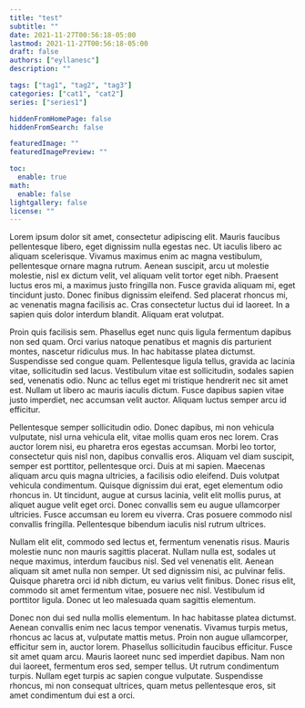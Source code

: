 ```yaml
---
title: "test"
subtitle: ""
date: 2021-11-27T00:56:18-05:00
lastmod: 2021-11-27T00:56:18-05:00
draft: false
authors: ["eyllanesc"]
description: ""

tags: ["tag1", "tag2", "tag3"]
categories: ["cat1", "cat2"]
series: ["series1"]

hiddenFromHomePage: false
hiddenFromSearch: false

featuredImage: ""
featuredImagePreview: ""

toc:
  enable: true
math:
  enable: false
lightgallery: false
license: ""
---
```


<!--more-->

Lorem ipsum dolor sit amet, consectetur adipiscing elit. Mauris faucibus pellentesque libero, eget dignissim nulla egestas nec. Ut iaculis libero ac aliquam scelerisque. Vivamus maximus enim ac magna vestibulum, pellentesque ornare magna rutrum. Aenean suscipit, arcu ut molestie molestie, nisl ex dictum velit, vel aliquam velit tortor eget nibh. Praesent luctus eros mi, a maximus justo fringilla non. Fusce gravida aliquam mi, eget tincidunt justo. Donec finibus dignissim eleifend. Sed placerat rhoncus mi, ac venenatis magna facilisis ac. Cras consectetur luctus dui id laoreet. In a sapien quis dolor interdum blandit. Aliquam erat volutpat.

Proin quis facilisis sem. Phasellus eget nunc quis ligula fermentum dapibus non sed quam. Orci varius natoque penatibus et magnis dis parturient montes, nascetur ridiculus mus. In hac habitasse platea dictumst. Suspendisse sed congue quam. Pellentesque ligula tellus, gravida ac lacinia vitae, sollicitudin sed lacus. Vestibulum vitae est sollicitudin, sodales sapien sed, venenatis odio. Nunc ac tellus eget mi tristique hendrerit nec sit amet est. Nullam ut libero ac mauris iaculis dictum. Fusce dapibus sapien vitae justo imperdiet, nec accumsan velit auctor. Aliquam luctus semper arcu id efficitur.

Pellentesque semper sollicitudin odio. Donec dapibus, mi non vehicula vulputate, nisl urna vehicula elit, vitae mollis quam eros nec lorem. Cras auctor lorem nisi, eu pharetra eros egestas accumsan. Morbi leo tortor, consectetur quis nisl non, dapibus convallis eros. Aliquam vel diam suscipit, semper est porttitor, pellentesque orci. Duis at mi sapien. Maecenas aliquam arcu quis magna ultricies, a facilisis odio eleifend. Duis volutpat vehicula condimentum. Quisque dignissim dui erat, eget elementum odio rhoncus in. Ut tincidunt, augue at cursus lacinia, velit elit mollis purus, at aliquet augue velit eget orci. Donec convallis sem eu augue ullamcorper ultricies. Fusce accumsan eu lorem eu viverra. Cras posuere commodo nisl convallis fringilla. Pellentesque bibendum iaculis nisl rutrum ultrices.

Nullam elit elit, commodo sed lectus et, fermentum venenatis risus. Mauris molestie nunc non mauris sagittis placerat. Nullam nulla est, sodales ut neque maximus, interdum faucibus nisl. Sed vel venenatis elit. Aenean aliquam sit amet nulla non semper. Ut sed dignissim nisi, ac pulvinar felis. Quisque pharetra orci id nibh dictum, eu varius velit finibus. Donec risus elit, commodo sit amet fermentum vitae, posuere nec nisl. Vestibulum id porttitor ligula. Donec ut leo malesuada quam sagittis elementum.

Donec non dui sed nulla mollis elementum. In hac habitasse platea dictumst. Aenean convallis enim nec lacus tempor venenatis. Vivamus turpis metus, rhoncus ac lacus at, vulputate mattis metus. Proin non augue ullamcorper, efficitur sem in, auctor lorem. Phasellus sollicitudin faucibus efficitur. Fusce sit amet quam arcu. Mauris laoreet nunc sed imperdiet dapibus. Nam non dui laoreet, fermentum eros sed, semper tellus. Ut rutrum condimentum turpis. Nullam eget turpis ac sapien congue vulputate. Suspendisse rhoncus, mi non consequat ultrices, quam metus pellentesque eros, sit amet condimentum dui est a orci.
